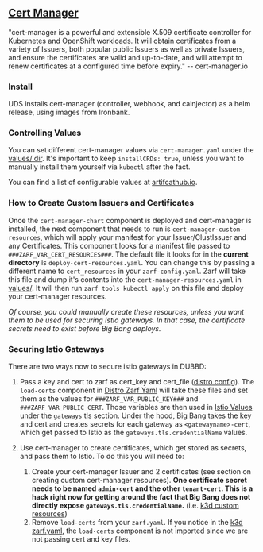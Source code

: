 ## [Cert Manager](https://cert-manager.io/)

"cert-manager is a powerful and extensible X.509 certificate controller for Kubernetes and OpenShift workloads. It will obtain certificates from a variety of Issuers, both popular public Issuers as well as private Issuers, and ensure the certificates are valid and up-to-date, and will attempt to renew certificates at a configured time before expiry." -- cert-manager.io

### Install

UDS installs cert-manager (controller, webhook, and cainjector) as a helm release, using images from Ironbank.

### Controlling Values

You can set different cert-manager values via `cert-manager.yaml` under the [values/ dir](../values/). It's important to keep `installCRDs: true`, unless you want to manually install them yourself via `kubectl` after the fact.

You can find a list of configurable values at [artifcathub.io](https://artifacthub.io/packages/helm/cert-manager/cert-manager).

### How to Create Custom Issuers and Certificates

Once the `cert-manager-chart` component is deployed and cert-manager is installed, the next component that needs to run is `cert-manager-custom-resources`, which will apply your manifest for your Issuer/ClustIssuer and any Certificates. This component looks for a manifest file passed to `###ZARF_VAR_CERT_RESOURCES###`. The default file it looks for in the **current directory** is `deploy-cert-resources.yaml`. You can change this by passing a different name to `cert_resources` in your `zarf-config.yaml`. Zarf will take this file and dump it's contents into the `cert-manager-resources.yaml` in [values/](../values/cert-manager-resources.yaml). It will then run `zarf tools kubectl apply` on this file and deploy your cert-manager resources.

_Of course, you could manually create these resources, unless you want them to be used for securing Istio gateways. In that case, the certificate secrets need to exist before Big Bang deploys._

### Securing Istio Gateways

There are two ways now to secure istio gateways in DUBBD:

1. Pass a key and cert to zarf as cert_key and cert_file ([distro config](../defense-unicorns-distro/zarf-config.yaml)). The `load-certs` component in [Distro Zarf Yaml](../defense-unicorns-distro/zarf.yaml) will take these files and set them as the values for `###ZARF_VAR_PUBLIC_KEY###` and `###ZARF_VAR_PUBLIC_CERT`. Those variables are then used in [Istio Values](../values/istio.yaml) under the `gateways` tls section. Under the hood, Big Bang takes the key and cert and creates secrets for each gateway as `<gatewayname>-cert`, which get passed to Istio as the `gateways.tls.credentialName` values.

2. Use cert-manager to create certificates, which get stored as secrets, and pass them to Istio. To do this you will need to:
   1. Create your cert-manager Issuer and 2 certificates (see section on creating custom cert-manager resources). **One certificate secret needs to be named `admin-cert` and the other `tenant-cert`. This is a hack right now for getting around the fact that Big Bang does not directly expose `gateways.tls.credentialName`.** (i.e. [k3d custom resources](../k3d/deploy-cert-resources.yaml))
   2. Remove `load-certs` from your `zarf.yaml`. If you notice in the [k3d zarf.yaml](../k3d/zarf.yaml), the `load-certs` component is not imported since we are not passing cert and key files.
